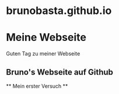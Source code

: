 # brunobasta.github.io
# Meine Webseite
Guten Tag zu meiner Webseite
## Bruno's Webseite auf Github
** Mein erster Versuch **
